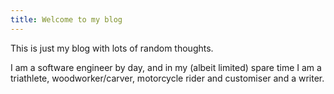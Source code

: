 ```yaml
---
title: Welcome to my blog
---
```


This is just my blog with lots of random thoughts.

I am a software engineer by day, and in my (albeit limited) spare time I am a triathlete, woodworker/carver, motorcycle rider and customiser and a writer.


